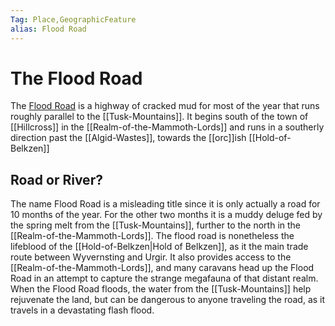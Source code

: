```yaml
---
Tag: Place,GeographicFeature
alias: Flood Road
---
```

# The Flood Road
The [Flood Road](https://pathfinderwiki.com/wiki/Flood_Road) is a highway of cracked mud for most of the year that runs roughly parallel to the [[Tusk-Mountains]]. It begins south of the town of [[Hillcross]] in the [[Realm-of-the-Mammoth-Lords]] and runs in a southerly direction past the [[Algid-Wastes]], towards the [[orc]]ish [[Hold-of-Belkzen]]

## Road or River?
The name Flood Road is a misleading title since it is only actually a road for 10 months of the year. For the other two months it is a muddy deluge fed by the spring melt from the [[Tusk-Mountains]], further to the north in the [[Realm-of-the-Mammoth-Lords]]. The flood road is nonetheless the lifeblood of the [[Hold-of-Belkzen|Hold of Belkzen]], as it the main trade route between Wyvernsting and Urgir. It also provides access to the [[Realm-of-the-Mammoth-Lords]], and many caravans head up the Flood Road in an attempt to capture the strange megafauna of that distant realm. When the Flood Road floods, the water from the [[Tusk-Mountains]] help rejuvenate the land, but can be dangerous to anyone traveling the road, as it travels in a devastating flash flood. 